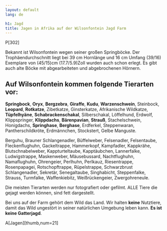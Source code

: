 ```yaml
---
layout: default
lang: de

h1: Jagd
title: Jagen in Afrika auf der Wilsonfontein Jagd Farm
---
```


P[302]

Bekannt ist Wilsonfontein wegen seiner großen Springböcke. Der Trophäendurchschnitt liegt bei 39 cm Hornlänge und 16 cm Umfang (39/16) Exemplare von (45/15)cm (17.7/5.9)Zoll wurden auch schon erlegt. Es gibt auch alte Böcke mit abgearbeiteten und abgebrochenen Hörnern.

Auf Wilsonfontein kommen folgende Tierarten vor:
---    
**Springbock**, **Oryx**, **Bergzebra**, **Giraffe**, **Kudu**, **Warzenschwein**, Steinbock, **Leopard**, **Rotkatze**, Zibetkatze, Ginsterkatze, Afrikanische Wildkatze, **Tüpfelhyäne**, **Schabrackenschakal**, Silberschakal, Löffelhund, Erdwolf, Klippspringer, **Klippdachs**, **Bärenpavian**, **Strauß**, Stachelschwein, Honigdachs, **Springhase**, **Berghase**, Erdferkel, Steppenwaran, Pantherschildkröte, Erdmännchen, Stockstert, Gelbe Manguste.

Berguhu, Brauner Schlangenadler, Büffelweber, Felsenadler, Felsentaube, Fleckenflughuhn, Gackeltrappe, Hammerkopf, Kampfadler, Kappkrähe, Blutschnabelweber, Kappturteltaube, Kapptäubchen, Lannerfalke, Ludwigstrappe, Maskenweber, Mäusebussard, Nachtflughuhn, Namaflughuhn, Ohrengeier, Perlhuhn, Perlkauz, Riesentrappe, Rosenpapagei, Rotschopftrappe, Rüpelstrappe, Schwarzbrust Schlangenadler, Sekretär, Senegaltaube, Singhabicht, Steppenfalke, Strauss, Turmfalke, Waffenkiebitz, Weißrückengeier, Zwergohreneule.

Die meisten Tierarten werden nur fotografiert oder gefilmt.
ALLE Tiere die gejagt werden können, sind fett dargestellt.

Bei uns auf der Farm gehört dem Wild das Land. Wir halten **keine** Nutztiere, damit das Wild ungestört in seiner natürlichen Umgebung leben kann. **Es ist keine Gatterjagd**. 

A[Jagen][thumb,num=21]